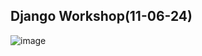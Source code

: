 ## Django Workshop(11-06-24)
![image](https://github.com/AmritSivanandan/1RF21IS067-FD-/assets/91306362/97c011dc-f5be-46f9-9d22-896e154f1b63)

